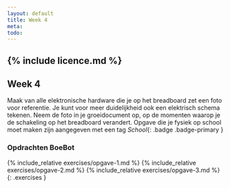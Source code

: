 ```yaml
---
layout: default
title: Week 4
meta: 
todo: 
---
```

{% include licence.md %}
---

## Week 4

Maak van alle elektronische hardware die je op het breadboard zet een foto voor referentie. Je kunt voor meer duidelijkheid ook een elektrisch schema tekenen. Neem de foto in je groeidocument op, op de momenten waarop je de schakeling op het breadboard verandert. Opgave die je fysiek op school moet maken zijn aangegeven met een tag *School*{: .badge .badge-primary }

### Opdrachten BoeBot
{% include_relative exercises/opgave-1.md %}
{% include_relative exercises/opgave-2.md %}
{% include_relative exercises/opgave-3.md %}
{: .exercises }


